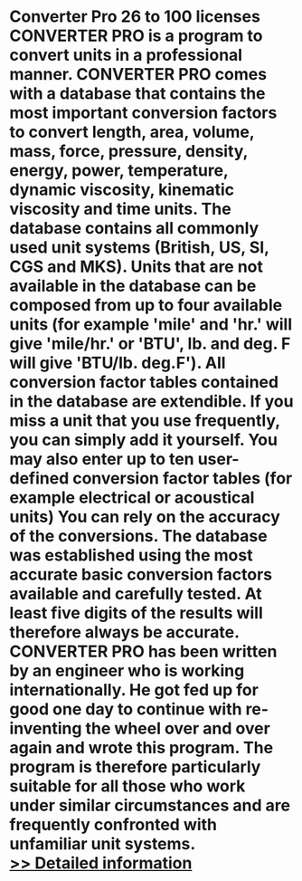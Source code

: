 # Converter Pro 26 to 100 licenses<br />CONVERTER PRO is a program to convert units in a professional manner. CONVERTER PRO comes with a database that contains the most important conversion factors to convert length, area, volume, mass, force, pressure, density, energy, power, temperature, dynamic viscosity, kinematic viscosity and time units. The database contains all commonly used unit systems (British, US, SI, CGS and MKS). Units that are not available in the database can be composed from up to four available units (for example 'mile' and 'hr.' will give 'mile/hr.' or 'BTU', lb. and deg. F will give 'BTU/lb. deg.F'). All conversion factor tables contained in the database are extendible. If you miss a unit that you use frequently, you can simply add it yourself. You may also enter up to ten user-defined conversion factor tables (for example electrical or acoustical units) You can rely on the accuracy of the conversions. The database was established using the most accurate basic conversion factors available and carefully tested. At least five digits of the results will therefore always be accurate. CONVERTER PRO has been written by an engineer who is working internationally. He got fed up for good one day to continue with re-inventing the wheel over and over again and wrote this program. The program is therefore particularly suitable for all those who work under similar circumstances and are frequently confronted with unfamiliar unit systems.<br />[>> Detailed information](https://secure.shareit.com/shareit/product.html?productid=100962&affiliateid=200057808)